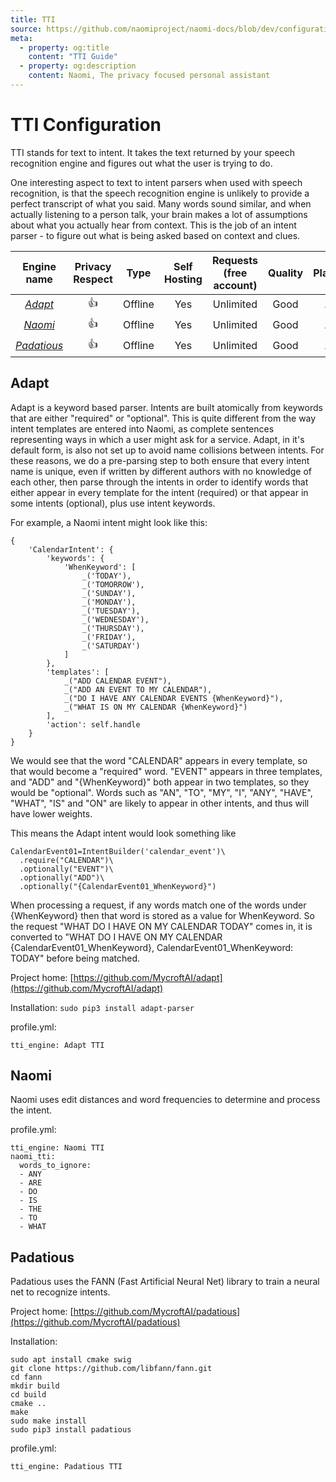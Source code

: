 ```yaml
---
title: TTI
source: https://github.com/naomiproject/naomi-docs/blob/dev/configuration/tti.md
meta:
  - property: og:title
    content: "TTI Guide"
  - property: og:description
    content: Naomi, The privacy focused personal assistant
---
```


# TTI Configuration

TTI stands for text to intent. It takes the text returned by your speech
recognition engine and figures out what the user is trying to do.

One interesting aspect to text to intent parsers when used with speech
recognition, is that the speech recognition engine is unlikely to provide a
perfect transcript of what you said. Many words sound similar, and when
actually listening to a person talk, your brain makes a lot of assumptions
about what you actually hear from context. This is the job of an intent
parser - to figure out what is being asked based on context and clues.

| Engine name   | Privacy Respect | Type    | Self Hosting | Requests (free account) | Quality     | Platform        |
|:-------------:|:---------------:|:-------:|:------------:|:-----------------------:|:-----------:|:---------------:|
| [*Adapt*](#adapt)    | 👍              | Offline  | Yes           | Unlimited                  | Good     | Any             |
| [*Naomi*](#naomi) | 👍              | Offline  | Yes           | Unlimited              | Good     | Any             |
| [*Padatious*](#padatious)      | 👍              | Offline | Yes          | Unlimited               | Good        | Any        |

## Adapt

Adapt is a keyword based parser. Intents are built atomically from keywords
that are either "required" or "optional". This is quite different from the way
intent templates are entered into Naomi, as complete sentences representing ways
in which a user might ask for a service. Adapt, in it's default form, is also
not set up to avoid name collisions between intents. For these reasons, we do a
pre-parsing step to both ensure that every intent name is unique, even if
written by different authors with no knowledge of each other, then parse
through the intents in order to identify words that either appear in every
template for the intent (required) or that appear in some intents (optional),
plus use intent keywords.

For example, a Naomi intent might look like this:
```
{
    'CalendarIntent': {
        'keywords': {
            'WhenKeyword': [
                _('TODAY'),
                _('TOMORROW'),
                _('SUNDAY'),
                _('MONDAY'),
                _('TUESDAY'),
                _('WEDNESDAY'),
                _('THURSDAY'),
                _('FRIDAY'),
                _('SATURDAY')
            ]
        },
        'templates': [
            _("ADD CALENDAR EVENT"),
            _("ADD AN EVENT TO MY CALENDAR"),
            _("DO I HAVE ANY CALENDAR EVENTS {WhenKeyword}"),
            _("WHAT IS ON MY CALENDAR {WhenKeyword}")
        ],
        'action': self.handle
    }
}
```

We would see that the word "CALENDAR" appears in every template, so that
would become a "required" word. "EVENT" appears in three templates, and
"ADD" and "{WhenKeyword}" both appear in two templates, so they would
be "optional". Words such as "AN", "TO", "MY", "I", "ANY", "HAVE", "WHAT",
"IS" and "ON" are likely to appear in other intents, and thus will have lower
weights.

This means the Adapt intent would look something like

```
CalendarEvent01=IntentBuilder('calendar_event')\
  .require("CALENDAR")\
  .optionally("EVENT")\
  .optionally("ADD")\
  .optionally("{CalendarEvent01_WhenKeyword}")
```

When processing a request, if any words match one of the words under {WhenKeyword}
then that word is stored as a value for WhenKeyword. So the request "WHAT DO I HAVE ON MY CALENDAR TODAY"
comes in, it is converted to "WHAT DO I HAVE ON MY CALENDAR {CalendarEvent01_WhenKeyword}, CalendarEvent01_WhenKeyword: TODAY"
before being matched.

Project home:
[https://github.com/MycroftAI/adapt](https://github.com/MycroftAI/adapt)

Installation:
`sudo pip3 install adapt-parser`

profile.yml:
```
tti_engine: Adapt TTI
```

## Naomi

Naomi uses edit distances and word frequencies to determine and process the intent.

profile.yml:
```
tti_engine: Naomi TTI
naomi_tti:
  words_to_ignore:
  - ANY
  - ARE
  - DO
  - IS
  - THE
  - TO
  - WHAT
```

## Padatious

Padatious uses the FANN (Fast Artificial Neural Net) library to train a neural net
to recognize intents.

Project home:
[https://github.com/MycroftAI/padatious](https://github.com/MycroftAI/padatious)

Installation:
```
sudo apt install cmake swig
git clone https://github.com/libfann/fann.git
cd fann
mkdir build
cd build
cmake ..
make
sudo make install
sudo pip3 install padatious
```

profile.yml:
```
tti_engine: Padatious TTI
```

<DocPreviousVersions/>
<EditPageLink/>
